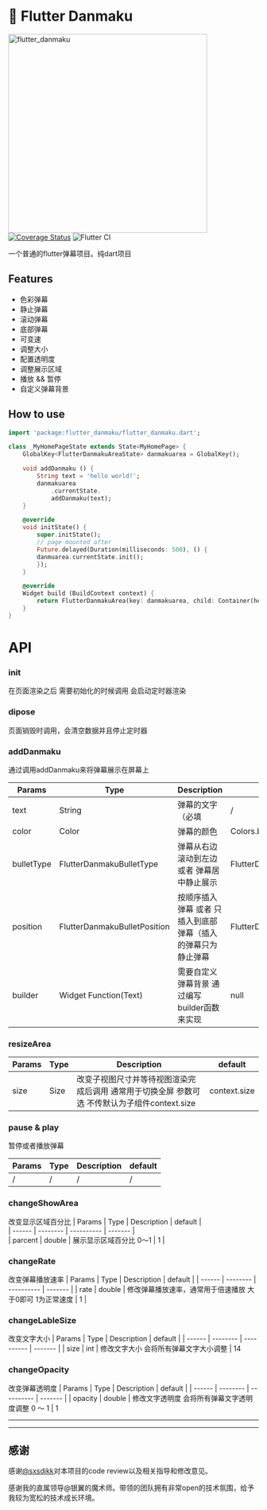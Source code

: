 # 👏 Flutter Danmaku
<img src="https://socialify.git.ci/flutte-danmaku/flutter_danmaku/image?description=1&descriptionEditable=a%20normal%20danmaku%20by%20flutter.%20live%20comment%20hohoho%F0%9F%98%8A%20all%20in%20dart.&font=Source%20Code%20Pro&language=1&pattern=Overlapping%20Hexagons&theme=Light&submit" alt="flutter_danmaku" width="400" />  <br />
[![Coverage Status](https://coveralls.io/repos/github/flutte-danmaku/flutter_danmaku/badge.svg?branch=dev)](https://coveralls.io/github/flutte-danmaku/flutter_danmaku?branch=dev)
![Flutter CI](https://github.com/flutte-danmaku/flutter_danmaku/workflows/Flutter%20CI/badge.svg)

一个普通的flutter弹幕项目。纯dart项目

## Features
* 色彩弹幕
* 静止弹幕
* 滚动弹幕
* 底部弹幕
* 可变速
* 调整大小
* 配置透明度
* 调整展示区域
* 播放 && 暂停
* 自定义弹幕背景


## How to use

``` Dart
import 'package:flutter_danmaku/flutter_danmaku.dart';
```

``` Dart
class _MyHomePageState extends State<MyHomePage> {
    GlobalKey<FlutterDanmakuAreaState> danmakuarea = GlobalKey();

    void addDanmaku () {
        String text = 'hello world!';
        danmakuarea
            .currentState.
            addDanmaku(text);
    }

    @override
    void initState() {
        super.initState();
        // page mounted after
        Future.delayed(Duration(milliseconds: 500), () {
        danmuarea.currentState.init();
        });
    }

    @override
    Widget build (BuildContext context) {
        return FlutterDanmakuArea(key: danmakuarea, child: Container(height: 220, width: double.infinity)),
    }
}
```


# API

### init
在页面渲染之后 需要初始化的时候调用 会启动定时器渲染

### dipose
页面销毁时调用，会清空数据并且停止定时器

### addDanmaku

通过调用addDanmaku来将弹幕展示在屏幕上

| Params |  Type | Description | default |  
| ------ | -------- | ----------  | ------- |  
|  text  | String |   弹幕的文字（必填  | / |  
|  color  | Color |   弹幕的颜色 | Colors.black|  
| bulletType | FlutterDanmakuBulletType | 弹幕从右边滚动到左边 或者 弹幕居中静止展示 | FlutterDanmakuBulletType.scroll|
| position | FlutterDanmakuBulletPosition | 按顺序插入弹幕 或者 只插入到底部弹幕（插入的弹幕只为静止弹幕 |FlutterDanmakuBulletPosition.any |  
| builder | Widget Function(Text) | 需要自定义弹幕背景 通过编写builder函数来实现 | null |  


### resizeArea

| Params |  Type | Description | default |  
| ------ | -------- | ----------  | ------- |  
| size | Size | 改变子视图尺寸并等待视图渲染完成后调用 通常用于切换全屏 参数可选 不传默认为子组件context.size | context.size |  

### pause & play

暂停或者播放弹幕

| Params |  Type | Description | default |  
| ------ | -------- | ----------  | ------- |  
| / | / | / | / |  

### changeShowArea
改变显示区域百分比
| Params |  Type | Description | default |  
| ------ | -------- | ----------  | ------- |  
| parcent | double | 展示显示区域百分比 0～1 | 1 |  

### changeRate
改变弹幕播放速率
| Params |  Type | Description | default |
| ------ | -------- | ----------  | ------- |
| rate | double | 修改弹幕播放速率，通常用于倍速播放 大于0即可 1为正常速度 | 1 |

### changeLableSize
改变文字大小
| Params |  Type | Description | default |
| ------ | -------- | ----------  | ------- |
| size | int | 修改文字大小 会将所有弹幕文字大小调整 | 14

### changeOpacity
改变弹幕透明度
| Params |  Type | Description | default |
| ------ | -------- | ----------  | ------- |
| opacity | double | 修改文字透明度 会将所有弹幕文字透明度调整 0 ～ 1 | 1



<hr>
<hr>

## 感谢

感谢[@sxsdjkk](https://github.com/sxsdjkk)对本项目的code review以及相关指导和修改意见。 


感谢我的直属领导@银翼的魔术师。带领的团队拥有非常open的技术氛围，给予我较为宽松的技术成长环境。